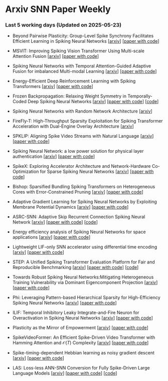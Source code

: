 # Arxiv SNN Paper Weekly


 ### **Last 5 working days (Updated on 2025-05-23)** 


- Beyond Pairwise Plasticity: Group-Level Spike Synchrony Facilitates Efficient Learning in Spiking Neural Networks [[arxiv](https://arxiv.org/abs/2505.14841)] [[paper with code](https://paperswithcode.com/paper/beyond-pairwise-plasticity-group-level-spike)]

- MSVIT: Improving Spiking Vision Transformer Using Multi-scale Attention Fusion [[arxiv](https://arxiv.org/abs/2505.14719)] [[paper with code](https://paperswithcode.com/paper/msvit-improving-spiking-vision-transformer)]

- Spiking Neural Networks with Temporal Attention-Guided Adaptive Fusion for imbalanced Multi-modal Learning [[arxiv](https://arxiv.org/abs/2505.14535)] [[paper with code](https://paperswithcode.com/paper/spiking-neural-networks-with-temporal)]

- Energy-Efficient Deep Reinforcement Learning with Spiking Transformers [[arxiv](https://arxiv.org/abs/2505.14533)] [[paper with code](https://paperswithcode.com/paper/energy-efficient-deep-reinforcement-learning)]

- Frozen Backpropagation: Relaxing Weight Symmetry in Temporally-Coded Deep Spiking Neural Networks [[arxiv](https://arxiv.org/abs/2505.13741)] [[paper with code](https://paperswithcode.com/paper/frozen-backpropagation-relaxing-weight)] [[code](https://gitlab.univ-lille.fr/fox/fbp)]

- Spiking Neural Networks with Random Network Architecture [[arxiv](https://arxiv.org/abs/2505.13622)]

- FireFly-T: High-Throughput Sparsity Exploitation for Spiking Transformer Acceleration with Dual-Engine Overlay Architecture [[arxiv](https://arxiv.org/abs/2505.12771)]

- SPKLIP: Aligning Spike Video Streams with Natural Language [[arxiv](https://arxiv.org/abs/2505.12656)] [[paper with code](https://paperswithcode.com/paper/spklip-aligning-spike-video-streams-with)]

- Spiking Neural Network: a low power solution for physical layer authentication [[arxiv](https://arxiv.org/abs/2505.12647)] [[paper with code](https://paperswithcode.com/paper/spiking-neural-network-a-low-power-solution)]

- SpikeX: Exploring Accelerator Architecture and Network-Hardware Co-Optimization for Sparse Spiking Neural Networks [[arxiv](https://arxiv.org/abs/2505.12292)] [[paper with code](https://paperswithcode.com/paper/spikex-exploring-accelerator-architecture-and)]

- Bishop: Sparsified Bundling Spiking Transformers on Heterogeneous Cores with Error-Constrained Pruning [[arxiv](https://arxiv.org/abs/2505.12281)] [[paper with code](https://paperswithcode.com/paper/bishop-sparsified-bundling-spiking)]

- Adaptive Gradient Learning for Spiking Neural Networks by Exploiting Membrane Potential Dynamics [[arxiv](https://arxiv.org/abs/2505.11863)] [[paper with code](https://paperswithcode.com/paper/adaptive-gradient-learning-for-spiking-neural)]

- ASRC-SNN: Adaptive Skip Recurrent Connection Spiking Neural Network [[arxiv](https://arxiv.org/abs/2505.11455)] [[paper with code](https://paperswithcode.com/paper/2505-11455)] [[code](https://github.com/dgxdn/asrc-snn)]

- Energy efficiency analysis of Spiking Neural Networks for space applications [[arxiv](https://arxiv.org/abs/2505.11418)] [[paper with code](https://paperswithcode.com/paper/2505-11418)]

- Lightweight LIF-only SNN accelerator using differential time encoding [[arxiv](https://arxiv.org/abs/2505.11252)] [[paper with code](https://paperswithcode.com/paper/2505-11252)]

- STEP: A Unified Spiking Transformer Evaluation Platform for Fair and Reproducible Benchmarking [[arxiv](https://arxiv.org/abs/2505.11151)] [[paper with code](https://paperswithcode.com/paper/2505-11151)] [[code](https://github.com/fancyssc/step)]

- Towards Robust Spiking Neural Networks:Mitigating Heterogeneous Training Vulnerability via Dominant Eigencomponent Projection [[arxiv](https://arxiv.org/abs/2505.11134)] [[paper with code](https://paperswithcode.com/paper/2505-11134)]

- Phi: Leveraging Pattern-based Hierarchical Sparsity for High-Efficiency Spiking Neural Networks [[arxiv](https://arxiv.org/abs/2505.10909)] [[paper with code](https://paperswithcode.com/paper/phi-leveraging-pattern-based-hierarchical)]

- ILIF: Temporal Inhibitory Leaky Integrate-and-Fire Neuron for Overactivation in Spiking Neural Networks [[arxiv](https://arxiv.org/abs/2505.10371)] [[paper with code](https://paperswithcode.com/paper/ilif-temporal-inhibitory-leaky-integrate-and)]

- Plasticity as the Mirror of Empowerment [[arxiv](https://arxiv.org/abs/2505.10361)] [[paper with code](https://paperswithcode.com/paper/plasticity-as-the-mirror-of-empowerment)]

- SpikeVideoFormer: An Efficient Spike-Driven Video Transformer with Hamming Attention and $\mathcal{O}(T)$ Complexity [[arxiv](https://arxiv.org/abs/2505.10352)] [[paper with code](https://paperswithcode.com/paper/spikevideoformer-an-efficient-spike-driven)]

- Spike-timing-dependent Hebbian learning as noisy gradient descent [[arxiv](https://arxiv.org/abs/2505.10272)] [[paper with code](https://paperswithcode.com/paper/spike-timing-dependent-hebbian-learning-as)]

- LAS: Loss-less ANN-SNN Conversion for Fully Spike-Driven Large Language Models [[arxiv](https://arxiv.org/abs/2505.09659)] [[paper with code](https://paperswithcode.com/paper/las-loss-less-ann-snn-conversion-for-fully)] [[code](https://github.com/lc783/las)]

